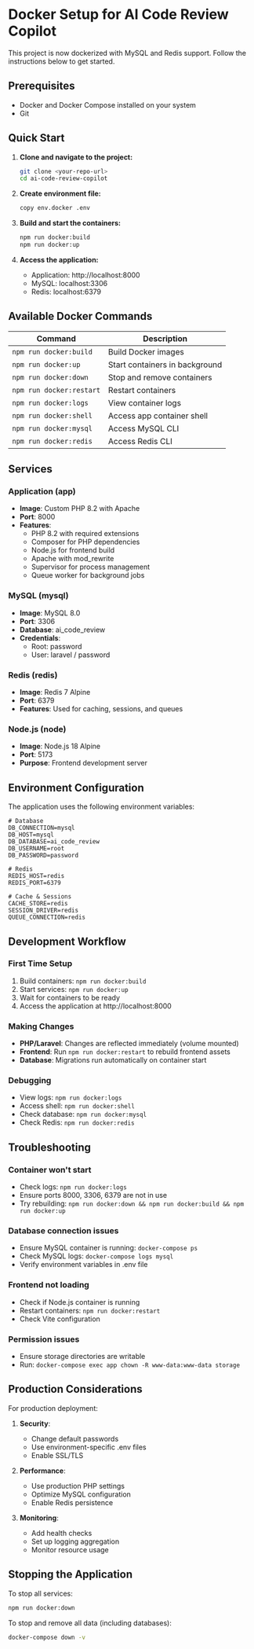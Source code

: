 # Docker Setup for AI Code Review Copilot

This project is now dockerized with MySQL and Redis support. Follow the instructions below to get started.

## Prerequisites

- Docker and Docker Compose installed on your system
- Git

## Quick Start

1. **Clone and navigate to the project:**
   ```bash
   git clone <your-repo-url>
   cd ai-code-review-copilot
   ```

2. **Create environment file:**
   ```bash
   copy env.docker .env
   ```

3. **Build and start the containers:**
   ```bash
   npm run docker:build
   npm run docker:up
   ```

4. **Access the application:**
   - Application: http://localhost:8000
   - MySQL: localhost:3306
   - Redis: localhost:6379

## Available Docker Commands

| Command | Description |
|---------|-------------|
| `npm run docker:build` | Build Docker images |
| `npm run docker:up` | Start containers in background |
| `npm run docker:down` | Stop and remove containers |
| `npm run docker:restart` | Restart containers |
| `npm run docker:logs` | View container logs |
| `npm run docker:shell` | Access app container shell |
| `npm run docker:mysql` | Access MySQL CLI |
| `npm run docker:redis` | Access Redis CLI |

## Services

### Application (app)
- **Image**: Custom PHP 8.2 with Apache
- **Port**: 8000
- **Features**:
  - PHP 8.2 with required extensions
  - Composer for PHP dependencies
  - Node.js for frontend build
  - Apache with mod_rewrite
  - Supervisor for process management
  - Queue worker for background jobs

### MySQL (mysql)
- **Image**: MySQL 8.0
- **Port**: 3306
- **Database**: ai_code_review
- **Credentials**:
  - Root: password
  - User: laravel / password

### Redis (redis)
- **Image**: Redis 7 Alpine
- **Port**: 6379
- **Features**: Used for caching, sessions, and queues

### Node.js (node)
- **Image**: Node.js 18 Alpine
- **Port**: 5173
- **Purpose**: Frontend development server

## Environment Configuration

The application uses the following environment variables:

```env
# Database
DB_CONNECTION=mysql
DB_HOST=mysql
DB_DATABASE=ai_code_review
DB_USERNAME=root
DB_PASSWORD=password

# Redis
REDIS_HOST=redis
REDIS_PORT=6379

# Cache & Sessions
CACHE_STORE=redis
SESSION_DRIVER=redis
QUEUE_CONNECTION=redis
```

## Development Workflow

### First Time Setup
1. Build containers: `npm run docker:build`
2. Start services: `npm run docker:up`
3. Wait for containers to be ready
4. Access the application at http://localhost:8000

### Making Changes
- **PHP/Laravel**: Changes are reflected immediately (volume mounted)
- **Frontend**: Run `npm run docker:restart` to rebuild frontend assets
- **Database**: Migrations run automatically on container start

### Debugging
- View logs: `npm run docker:logs`
- Access shell: `npm run docker:shell`
- Check database: `npm run docker:mysql`
- Check Redis: `npm run docker:redis`

## Troubleshooting

### Container won't start
- Check logs: `npm run docker:logs`
- Ensure ports 8000, 3306, 6379 are not in use
- Try rebuilding: `npm run docker:down && npm run docker:build && npm run docker:up`

### Database connection issues
- Ensure MySQL container is running: `docker-compose ps`
- Check MySQL logs: `docker-compose logs mysql`
- Verify environment variables in .env file

### Frontend not loading
- Check if Node.js container is running
- Restart containers: `npm run docker:restart`
- Check Vite configuration

### Permission issues
- Ensure storage directories are writable
- Run: `docker-compose exec app chown -R www-data:www-data storage`

## Production Considerations

For production deployment:

1. **Security**:
   - Change default passwords
   - Use environment-specific .env files
   - Enable SSL/TLS

2. **Performance**:
   - Use production PHP settings
   - Optimize MySQL configuration
   - Enable Redis persistence

3. **Monitoring**:
   - Add health checks
   - Set up logging aggregation
   - Monitor resource usage

## Stopping the Application

To stop all services:
```bash
npm run docker:down
```

To stop and remove all data (including databases):
```bash
docker-compose down -v
```
